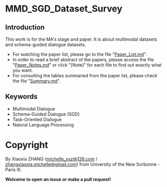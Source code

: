 # MMD_SGD_Dataset_Survey

## Introduction

This work is for the MA's stage and paper. It is about multimodal datasets and schema-guided dialogue datasets.

- For watching the paper list, please go to the file "[Paper_List.md](./Paper_List.md)".
- In order to read a brief abstract of the papers, please access the file "[Paper_Notes.md](./Paper_Notes.md)" or click "[Note]" for each file to find out exactly what you want. 
- For consulting the tables summaried from the paper list, please check the file "[Summary.md](./Summary.md)".

## Keywords

- Multimodal Dialogue
- Schema-Guided Dialogue (SGD)
- Task-Oriented Dialogue
- Natural Language Processing

# Copyright
By Xiaoxia ZHANG (michelle_xxz@126.com / zhangxiaoxia.michelle@gmail.com) from University of the New Sorbonne - Paris III.

**Welcome to open an issue or make a pull request!**
